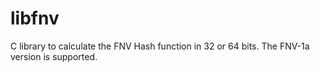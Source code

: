 libfnv
======

C library to calculate the FNV Hash function in 32 or 64 bits.  The FNV-1a version is supported.
